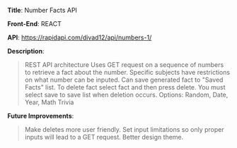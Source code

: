 <b>Title</b>: Number Facts API

<b>Front-End</b>: REACT

<b>API</b>: https://rapidapi.com/divad12/api/numbers-1/

<b>Description</b>:
> REST API architecture
> Uses GET request on a sequence of numbers to retrieve a fact about the number. Specific subjects have restrictions on what number can be inputed.
> Can save generated fact to "Saved Facts" list.
> To delete fact select fact and then press delete. You must select save to save list when deletion occurs.
> Options: Random, Date, Year, Math Trivia

<b>Future Improvements</b>:
> Make deletes more user friendly.
> Set input limitations so only proper inputs will lead to a GET request.
> Better design theme.